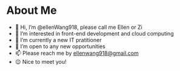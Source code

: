# About Me
- 👋 Hi, I’m @ellenWang918, please call me Ellen or Zi
- 👀 I’m interested in front-end development and cloud computing
- 🌱 I’m currently a new IT pratitioner
- 💞️ I’m open to any new opportunities
- 📫 Please reach me by ellenwang918@gmail.com
- 😉 Nice to meet you!

<!---
ellenWang918/ellenWang918 is a ✨ special ✨ repository because its `README.md` (this file) appears on your GitHub profile.
You can click the Preview link to take a look at your changes.
--->

